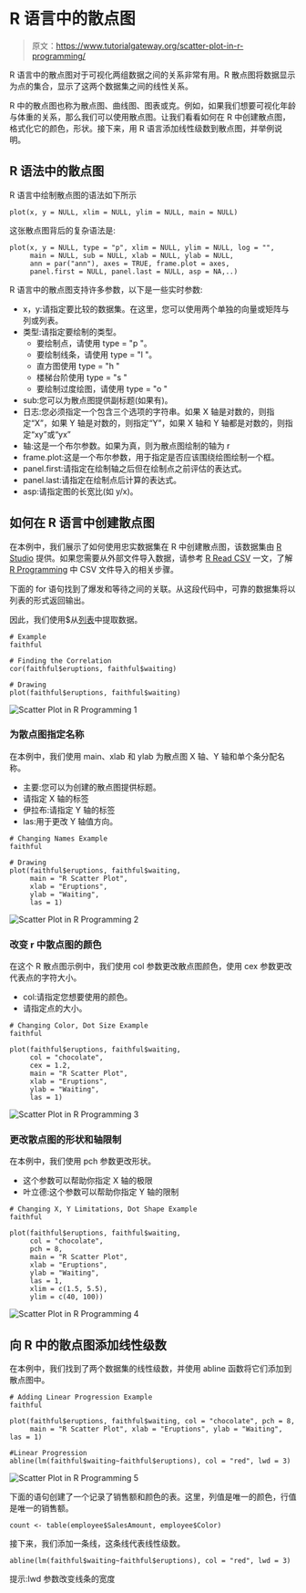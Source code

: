 # R 语言中的散点图

> 原文：<https://www.tutorialgateway.org/scatter-plot-in-r-programming/>

R 语言中的散点图对于可视化两组数据之间的关系非常有用。R 散点图将数据显示为点的集合，显示了这两个数据集之间的线性关系。

R 中的散点图也称为散点图、曲线图、图表或克。例如，如果我们想要可视化年龄与体重的关系，那么我们可以使用散点图。让我们看看如何在 R 中创建散点图，格式化它的颜色，形状。接下来，用 R 语言添加线性级数到散点图，并举例说明。

## R 语法中的散点图

R 语言中绘制散点图的语法如下所示

```
plot(x, y = NULL, xlim = NULL, ylim = NULL, main = NULL)
```

这张散点图背后的复杂语法是:

```
plot(x, y = NULL, type = "p", xlim = NULL, ylim = NULL, log = "", 
     main = NULL, sub = NULL, xlab = NULL, ylab = NULL, 
     ann = par("ann"), axes = TRUE, frame.plot = axes, 
     panel.first = NULL, panel.last = NULL, asp = NA,..)
```

R 语言中的散点图支持许多参数，以下是一些实时参数:

*   x，y:请指定要比较的数据集。在这里，您可以使用两个单独的向量或矩阵与列或列表。
*   类型:请指定要绘制的类型。
    *   要绘制点，请使用 type = "p "。
    *   要绘制线条，请使用 type = "l "。
    *   直方图使用 type = "h "
    *   楼梯台阶使用 type = "s "
    *   要绘制过度绘图，请使用 type = "o "
*   sub:您可以为散点图提供副标题(如果有)。
*   日志:您必须指定一个包含三个选项的字符串。如果 X 轴是对数的，则指定“X”，如果 Y 轴是对数的，则指定“Y”，如果 X 轴和 Y 轴都是对数的，则指定“xy”或“yx”
*   轴:这是一个布尔参数。如果为真，则为散点图绘制的轴为 r
*   frame.plot:这是一个布尔参数，用于指定是否应该围绕绘图绘制一个框。
*   panel.first:请指定在绘制轴之后但在绘制点之前评估的表达式。
*   panel.last:请指定在绘制点后计算的表达式。
*   asp:请指定图的长宽比(如 y/x)。

## 如何在 R 语言中创建散点图

在本例中，我们展示了如何使用忠实数据集在 R 中创建散点图，该数据集由 [R Studio](https://www.tutorialgateway.org/download-r-studio-and-install/) 提供。如果您需要从外部文件导入数据，请参考 [R Read CSV](https://www.tutorialgateway.org/r-read-csv-function/) 一文，了解 [R Programming](https://www.tutorialgateway.org/r-programming/) 中 CSV 文件导入的相关步骤。

下面的 for 语句找到了爆发和等待之间的关联。从这段代码中，可靠的数据集将以列表的形式返回输出。

因此，我们使用$从[列表](https://www.tutorialgateway.org/r-list/)中提取数据。

```
# Example
faithful

# Finding the Correlation
cor(faithful$eruptions, faithful$waiting)

# Drawing
plot(faithful$eruptions, faithful$waiting)
```

![Scatter Plot in R Programming 1](img/755eeb7bbbe86f4103f1a713dc2ec7b8.png)

### 为散点图指定名称

在本例中，我们使用 main、xlab 和 ylab 为散点图 X 轴、Y 轴和单个条分配名称。

*   主要:您可以为创建的散点图提供标题。
*   请指定 X 轴的标签
*   伊拉布:请指定 Y 轴的标签
*   las:用于更改 Y 轴值方向。

```
# Changing Names Example
faithful

# Drawing 
plot(faithful$eruptions, faithful$waiting,
     main = "R Scatter Plot",
     xlab = "Eruptions",
     ylab = "Waiting",
     las = 1)
```

![Scatter Plot in R Programming 2](img/a0d3c864f3aedf7be45468ae9a1f4d1a.png)

### 改变 r 中散点图的颜色

在这个 R 散点图示例中，我们使用 col 参数更改散点图颜色，使用 cex 参数更改代表点的字符大小。

*   col:请指定您想要使用的颜色。
*   请指定点的大小。

```
# Changing Color, Dot Size Example
faithful

plot(faithful$eruptions, faithful$waiting, 
     col = "chocolate", 
     cex = 1.2, 
     main = "R Scatter Plot", 
     xlab = "Eruptions", 
     ylab = "Waiting", 
     las = 1)
```

![Scatter Plot in R Programming 3](img/5c56eb44ceb62866c8bef04e5815f175.png)

### 更改散点图的形状和轴限制

在本例中，我们使用 pch 参数更改形状。

*   这个参数可以帮助你指定 X 轴的极限
*   叶立德:这个参数可以帮助你指定 Y 轴的限制

```
# Changing X, Y Limitations, Dot Shape Example
faithful

plot(faithful$eruptions, faithful$waiting, 
     col = "chocolate", 
     pch = 8, 
     main = "R Scatter Plot", 
     xlab = "Eruptions", 
     ylab = "Waiting", 
     las = 1,
     xlim = c(1.5, 5.5), 
     ylim = c(40, 100))
```

![Scatter Plot in R Programming 4](img/2bc17ea162c4dd31595b93265d8da420.png)

## 向 R 中的散点图添加线性级数

在本例中，我们找到了两个数据集的线性级数，并使用 abline 函数将它们添加到散点图中。

```
# Adding Linear Progression Example
faithful

plot(faithful$eruptions, faithful$waiting, col = "chocolate", pch = 8, 
     main = "R Scatter Plot", xlab = "Eruptions", ylab = "Waiting", las = 1)

#Linear Progression
abline(lm(faithful$waiting~faithful$eruptions), col = "red", lwd = 3)
```

![Scatter Plot in R Programming 5](img/c6b0c21acec33248fc37fe5a9b6f5d74.png)

下面的语句创建了一个记录了销售额和颜色的表。这里，列值是唯一的颜色，行值是唯一的销售额。

```
count <- table(employee$SalesAmount, employee$Color)
```

接下来，我们添加一条线，这条线代表线性级数。

```
abline(lm(faithful$waiting~faithful$eruptions), col = "red", lwd = 3)
```

提示:lwd 参数改变线条的宽度